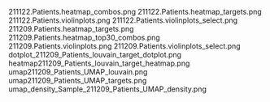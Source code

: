 211122.Patients.heatmap_combos.png
211122.Patients.heatmap_targets.png
211122.Patients.violinplots.png
211122.Patients.violinplots_select.png
211209.Patients.heatmap_targets.png
211209.Patients.heatmap_top30_combos.png
211209.Patients.violinplots.png
211209.Patients.violinplots_select.png
dotplot_211209_Patients_louvain_target_dotplot.png
heatmap211209_Patients_louvain_target_heatmap.png
umap211209_Patients_UMAP_louvain.png
umap211209_Patients_UMAP_targets.png
umap_density_Sample_211209_Patients_UMAP_density.png
